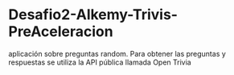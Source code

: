 # Desafio2-Alkemy-Trivis-PreAceleracion
aplicación sobre preguntas random. Para obtener las preguntas y respuestas se utiliza la API pública llamada Open Trivia
